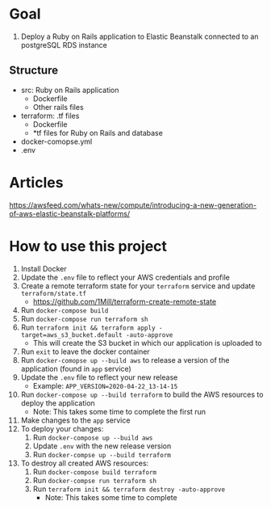 # Goal
1. Deploy a Ruby on Rails application to Elastic Beanstalk connected to an postgreSQL RDS instance

## Structure
  - src: Ruby on Rails application
    - Dockerfile
    - Other rails files
  - terraform: .tf files
    - Dockerfile
    - *tf files for Ruby on Rails and database
  - docker-comopse.yml
  - .env

# Articles
https://awsfeed.com/whats-new/compute/introducing-a-new-generation-of-aws-elastic-beanstalk-platforms/

# How to use this project
1. Install Docker
1. Update the `.env` file to reflect your AWS credentials and profile
1. Create a remote terraform state for your `terraform` service and update `terraform/state.tf`
    * https://github.com/1Mill/terraform-create-remote-state
1. Run `docker-compose build`
1. Run `docker-compose run terraform sh`
1. Run `terraform init && terraform apply -target=aws_s3_bucket.default -auto-approve`
    * This will create the S3 bucket in which our application is uploaded to
1. Run `exit` to leave the docker container
1. Run `docker-comopse up --build aws` to release a version of the application (found in `app` service)
1. Update the `.env` file to reflect your new release
    * Example: `APP_VERSION=2020-04-22_13-14-15`
1. Run `docker-compose up --build terraform` to build the AWS resources to deploy the application
    * Note: This takes some time to complete the first run
1. Make changes to the `app` service
1. To deploy your changes:
    1. Run `docker-compose up --build aws`
    1. Update `.env` with the new release version
    1. Run `docker-compse up --build terraform`
1. To destroy all created AWS resources:
    1. Run `docker-compose build terraform`
    1. Run `docker-compse run terraform sh`
    1. Run `terraform init && terraform destroy -auto-approve`
        * Note: This takes some time to complete
